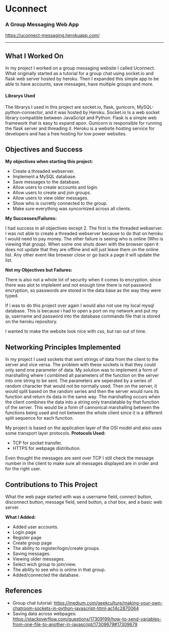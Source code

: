 # Uconnect
### A Group Messaging Web App

https://uconnect-messaging.herokuapp.com/

---
## What I Worked On

In my project I worked on a group messaging website I called Uconnect. What originally started as a tutorial for a group chat using socket.io and flask web server hosted by heroku. Then I expanded this simple app to be able to have accounts, save messages, have multiple groups and more.

#### Librarys Used
The librarys I used in this project are socket.io, flask, gunicorn, MySQL-python-connector, and it was hosted by Heroku. Socket.io Is a web socket library compatible between JavaScript and Python. Flask is a simple web framework that is easy to expand apon. Gunicorn is responsible for running the flask server and threading it. Heroku is a website hosting service for developers and has a free hosting for low power websites. 

## Objectives and Success

**My objectives when starting this project:**

- Create a threaded webserver.
- Implement a MySQL database.
- Save messages to the database.
- Allow users to create accounts and login.
- Allow users to create and join groups.
- Allow users to view older messages.
- Show who is curretly connected to the group.
- Make sure everything was syncornized across all clients.
  
**My Successes/Failures:**

I had success in all objectives except 2. The first is the threaded webserver. I was not able to create a threaded webserver because to do that on heroku I would need to pay money. The other failure is seeing who is online (Who is viewing that group). When some one shuts down with the browser open it does not update that they are offline and will just leave them on the online list. Any other event like browser close or go back a page it will update the list.

**Not my Objectives but Failures:**

There is also not a whole lot of security when it comes to encryption. since there was alot to implelemt and not enough time there is not password encryption, so passwords are stored in the data base as the way they were typed. 

If i was to do this project over again I would also not use my local mysql database. This is because i had to open a port on my network and put my ip, username and password into the database commands file that is stored on the heroku repository.

I wanted to make the website look nice with css, but ran out of time.

## Networking Principles Implemented

In my project I used sockets that sent strings of data from the client to the server and vice versa. The problem with these sockets is that they could only send one parameter of data. My solution was to implement a form of marshalling where I combined all parameters of the function on the server into one string to be sent. The parameters are seperated by a series of random character that would not be normally used. Then on the server, it would split based on the random series and then the server would runs its function and return its data in the same way. The marshalling occurs when the client combines the data into a string only translatable by that function of the server. This would be a form of cannonical marshalling between the functions being used and not between the whole client since it is a different split sequence for each 
function.


My project is based on the application layer of the OSI model and also uses some transport layer protocols.
**Protocols Used:**

- TCP for socket transfer.
- HTTPS for webpage distribution.

Even thought the messages are sent over TCP I still check the message number in the client to make sure all messages displayed are in order and for the right user.

## Contributions to This Project
What the web page started with was a username field, connect button, disconnect button, message field, send button, a chat box, and a basic web server.

**What I Added:**
- Added user accounts.
- Login page
- Register page
- Create group page
- The ability to register/login/create groups.
- Saving messages.
- Viewing older messages.
- Select wich group to join/view.
- The ability to see who is online in that group.
- Added/connected the database.

## References

- Group chat tutorial: https://medium.com/geekculture/making-your-own-chatroom-sockets-in-python-javascript-html-ac14c2870064
- Saving data across webpages: https://stackoverflow.com/questions/17309199/how-to-send-variables-from-one-file-to-another-in-javascript/17309679#17309679